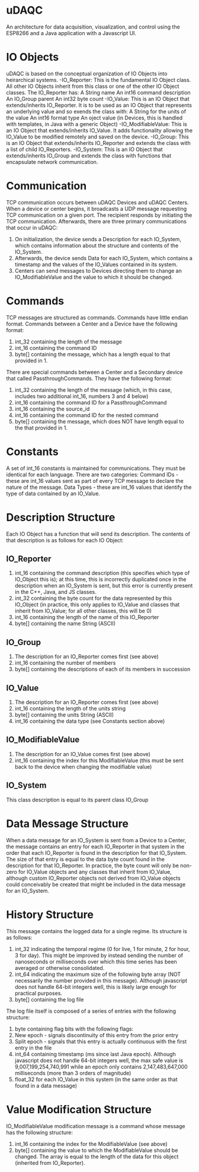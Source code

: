 # uDAQC
An architecture for data acquisition, visualization, and control using the ESP8266 and a Java application with a Javascript UI.

# IO Objects
uDAQC is based on the conceptual organization of IO Objects into heirarchical systems.
-IO_Reporter: This is the fundamental IO Object class. All other IO Objects inherit from this class or one of the other IO Object classes. The IO_Reporter has:
  A String name
  An int16 command description
  An IO_Group parent
  An int32 byte count
-IO_Value: This is an IO Object that extends/inherits IO_Reporter. It is to be used as an IO Object that represents an underlying value and so exends the class with:
  A String for the units of the value
  An int16 format type
  An oject value (in Devices, this is handled with templates, in Java with a generic Object)
-IO_ModifiableValue: This is an IO Object that extends/inherits IO_Value. It adds functionality allowing the IO_Value to be modified remotely and saved on the device.
-IO_Group: This is an IO Object that extends/inherits IO_Reporter and extends the class with a list of child IO_Reporters.
-IO_System: This is an IO Object that extends/inherits IO_Group and extends the class with functions that encapsulate network communication.

# Communication
TCP communication occurs between uDAQC Devices and uDAQC Centers. When a device or center begins, it broadcasts a UDP message requesting TCP communication on a given port. The recipient responds by initiating the TCP communication.
Afterwards, there are three primary communications that occur in uDAQC:
1. On initialization, the device sends a Description for each IO_System, which contains information about the structure and contents of the IO_System.
2. Afterwards, the device sends Data for each IO_System, which contains a timestamp and the values of the IO_Values contained in its system.
3. Centers can send messages to Devices directing them to change an IO_ModifiableValue and the value to which it should be changed.

# Commands
TCP messages are structured as commands.
Commands have little endian format.
Commands between a Center and a Device have the following format:
1. int_32 containing the length of the message
2. int_16 containing the command ID
3. byte[] containing the message, which has a length equal to that provided in 1.

There are special commands between a Center and a Secondary device that called PassthroughCommands. They have the following format:
1. int_32 containing the length of the message (which, in this case, includes two additional int_16, numbers 3 and 4 below)
2. int_16 containing the command ID for a PassthroughCommand
3. int_16 containing the source_id
4. int_16 containing the command ID for the nested command
5. byte[] containing the message, which does NOT have length equal to the that provided in 1.

# Constants
A set of int_16 constants is maintained for communications. They must be identical for each language. There are two categories:
Command IDs - these are int_16 values sent as part of every TCP message to declare the nature of the message.
Data Types - these are int_16 values that identify the type of data contained by an IO_Value.

# Description Structure
Each IO Object has a function that will send its description. The contents of that description is as follows for each IO Object:
## IO_Reporter
1. int_16 containing the command description (this specifies which type of IO_Object this is); at this time, this is incorrectly duplicated once in the description when an IO_System is sent, but this error is currently present in the C++, Java, and JS classes.
2. int_32 containing the byte count for the data represented by this IO_Object (in practice, this only applies to IO_Value and classes that inherit from IO_Value; for all other classes, this will be 0)
3. int_16 containing the length of the name of this IO_Reporter
4. byte[] containing the name String (ASCII)
## IO_Group
1. The description for an IO_Reporter comes first (see above)
2. int_16 containing the number of members
3. byte[] containing the descriptions of each of its members in succession
## IO_Value
1. The description for an IO_Reporter comes first (see above)
2. int_16 containing the length of the units string
3. byte[] containing the units String (ASCII)
4. int_16 containing the data type (see Constants section above)
## IO_ModifiableValue
1. The description for an IO_Value comes first (see above)
2. int_16 containing the index for this ModifiableValue (this must be sent back to the device when changing the modifiable value)
## IO_System
This class description is equal to its parent class IO_Group

# Data Message Structure
When a data message for an IO_System is sent from a Device to a Center, the message contains an entry for each IO_Reporter in that system in the order that each IO_Reporter is found in the description for that IO_System. The size of that entry is equal to the data byte count found in the description for that IO_Reporter. In practice, the byte count will only be non-zero for IO_Value objects and any classes that inherit from IO_Value, although custom IO_Reporter objects not derived from IO_Value objects could conceivably be created that might be included in the data message for an IO_System.

# History Structure
This message contains the logged data for a single regime. Its structure is as follows:
1. int_32 indicating the temporal regime (0 for live, 1 for minute, 2 for hour, 3 for day). This might be improved by instead sending the number of nanoseconds or milliseconds over which this time series has been averaged or otherwise consolidated.
2. int_64 indicating the maximum size of the following byte array (NOT necessarily the number provided in this message). Although javascript does not handle 64-bit integers well, this is likely large enough for practical purposes.
3. byte[] containing the log file

The log file itself is composed of a series of entries with the following structure:
1. byte containing flag bits with the following flags:
  1. New epoch - signals discontinuity of this entry from the prior entry
  2. Split epoch - signals that this entry is actually continuous with the first entry in the file
2. int_64 containing timestamp (ms since last Java epoch). Although javascript does not handle 64-bit integers well, the max safe value is 9,007,199,254,740,991 while an epoch only contains 2,147,483,647,000 milliseconds (more than 3 orders of magnitude)
3. float_32 for each IO_Value in this system (in the same order as that found in a data message)

# Value Modification Structure
IO_ModifiableValue modification message is a command whose message has the following structure:
1. int_16 containing the index for the ModifiableValue (see above)
2. byte[] containing the value to which the ModifiableValue should be changed. The array is equal to the length of the data for this object (inherited from IO_Reporter).
